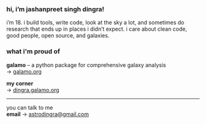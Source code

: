 ### hi, i’m jashanpreet singh dingra!

i’m 18. i build tools, write code, look at the sky a lot, and sometimes do research that ends up in places i didn’t expect.
i care about clean code, good people, open source, and galaxies.

### what i'm proud of

**galamo** – a python package for comprehensive galaxy analysis <br>
→ [galamo.org](https://www.galamo.org)  

**my corner**  
→ [dingra.galamo.org](https://dingra.galamo.org)

---
you can talk to me  
**email** → astrodingra@gmail.com  

